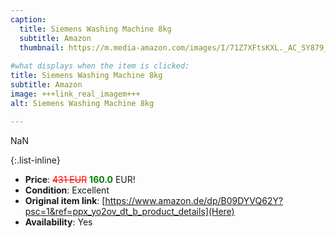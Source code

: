 ```yaml
---
caption:
  title: Siemens Washing Machine 8kg
  subtitle: Amazon
  thumbnail: https://m.media-amazon.com/images/I/71Z7XFtsKXL._AC_SY879_.jpg
  
#what displays when the item is clicked:
title: Siemens Washing Machine 8kg
subtitle: Amazon
image: +++link_real_imagem+++
alt: Siemens Washing Machine 8kg

---
```

NaN

{:.list-inline} 
- **Price**: <span style="color:red"><del>431 EUR</del></span> <span style="color:green">**160.0**</span> EUR!
- **Condition**: Excellent
- **Original item link**: [https://www.amazon.de/dp/B09DYVQ62Y?psc=1&ref=ppx_yo2ov_dt_b_product_details](Here)
- **Availability**: Yes
